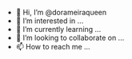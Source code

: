 - 👋 Hi, I’m @dorameiraqueen
- 👀 I’m interested in ...
- 🌱 I’m currently learning ...
- 💞️ I’m looking to collaborate on ...
- 📫 How to reach me ...

<!---
dorameiraqueen/dorameiraqueen is a ✨ special ✨ repository because its `README.md` (this file) appears on your GitHub profile.
You can click the Preview link to take a look at your changes.
--->
